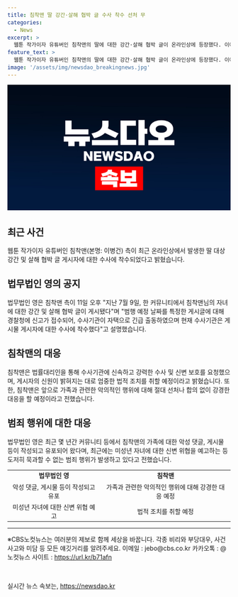 ```yaml
---
title: 침착맨 딸 강간·살해 협박 글 수사 착수 선처 무
categories:
  - News
excerpt: >
  웹툰 작가이자 유튜버인 침착맨의 딸에 대한 강간·살해 협박 글이 온라인상에 등장했다. 이에 침착맨 측은 법무법인을 통해 강력한 대응과 신변 보호를 요청했으며, 해당 글을 올린 사람에 대한 수사가 진행 중이라고 밝혔다. 또한, 침착맨의 가족이 과거부터 악의적인 댓글과 게시물로 피해를 입고 있었고, 앞으로도 가족에 대한 악의적인 행위에 대해 강력한 대응을 할 것이라고 경고했다.
feature_text: >
  웹툰 작가이자 유튜버인 침착맨의 딸에 대한 강간·살해 협박 글이 온라인상에 등장했다. 이에 침착맨 측은 법무법인을 통해 강력한 대응과 신변 보호를 요청했으며, 해당 글을 올린 사람에 대한 수사가 진행 중이라고 밝혔다. 또한, 침착맨의 가족이 과거부터 악의적인 댓글과 게시물로 피해를 입고 있었고, 앞으로도 가족에 대한 악의적인 행위에 대해 강력한 대응을 할 것이라고 경고했다.
image: '/assets/img/newsdao_breakingnews.jpg'
---
```


<p><img src="/assets/img/newsdao_breakingnews.jpg" alt="ontimetimes 속보" /></p>

<h2 data-ke-size="size26">최근 사건</h2>

<p data-ke-size="size16">웹툰 작가이자 유튜버인 침착맨(본명: 이병건) 측이 최근 온라인상에서 발생한 딸 대상 강간 및 살해 협박 글 게시자에 대한 수사에 착수되었다고 밝혔습니다.</p>

<h2 data-ke-size="size26">법무법인 영의 공지</h2>

<p data-ke-size="size16">법무법인 영은 침착맨 측이 11일 오후 "지난 7월 9일, 한 커뮤니티에서 침착맨님의 자녀에 대한 강간 및 살해 협박 글이 게시됐다"며 "범행 예정 날짜를 특정한 게시글에 대해 경찰청에 신고가 접수되어, 수사기관이 자택으로 긴급 출동하였으며 현재 수사기관은 게시물 게시자에 대한 수사에 착수했다"고 설명했습니다.</p>

<h2 data-ke-size="size26">침착맨의 대응</h2>

<p data-ke-size="size16">침착맨은 법률대리인을 통해 수사기관에 신속하고 강력한 수사 및 신변 보호를 요청했으며, 게시자의 신원이 밝혀지는 대로 엄중한 법적 조치를 취할 예정이라고 밝혔습니다. 또한, 침착맨은 앞으로 가족과 관련한 악의적인 행위에 대해 절대 선처나 합의 없이 강경한 대응을 할 예정이라고 전했습니다.</p>

<h2 data-ke-size="size26">범죄 행위에 대한 대응</h2>

<p data-ke-size="size16">법무법인 영은 최근 몇 년간 커뮤니티 등에서 침착맨의 가족에 대한 악성 댓글, 게시물 등이 작성되고 유포되어 왔다며, 최근에는 미성년 자녀에 대한 신변 위협을 예고하는 등 도저히 묵과할 수 없는 범죄 행위가 발생하고 있다고 전했습니다.</p>

<table>
  <tr>
    <td style="text-align: center; height: 17px;"><b>법무법인 영</b></td>
    <td style="text-align: center; height: 17px;"><b>침착맨</b></td>
  </tr>
  <tr>
    <td style="text-align: center; height: 17px;">악성 댓글, 게시물 등이 작성되고 유포</td>
    <td style="text-align: center; height: 17px;">가족과 관련한 악의적인 행위에 대해 강경한 대응 예정</td>
  </tr>
  <tr>
    <td style="text-align: center; height: 17px;">미성년 자녀에 대한 신변 위협 예고</td>
    <td style="text-align: center; height: 17px;">법적 조치를 취할 예정</td>
  </tr>
</table>

<hr>

<p data-ke-size="size16">※CBS노컷뉴스는 여러분의 제보로 함께 세상을 바꿉니다. 각종 비리와 부당대우, 사건사고와 미담 등 모든 얘깃거리를 알려주세요. 이메일 : jebo@cbs.co.kr 카카오톡 : @노컷뉴스 사이트 : <a href="https://url.kr/b71afn">https://url.kr/b71afn</a></p>

<p data-ke-size="size16">&nbsp;</p>
실시간 뉴스 속보는, <a href="https://newsdao.kr" rel="dofollow">https://newsdao.kr</a>


